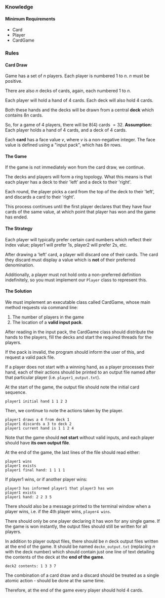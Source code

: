 ### Knowledge
#### Minimum Requirements
- Card
- Player
- CardGame

### Rules
#### Card Draw
Game has a set of $n$ players.
Each player is numbered $1$ to $n$. $n$ must be positive.

There are also $n$ decks of cards, again, each numbered 1 to $n$.

Each player will hold a hand of 4 cards. 
Each deck will also hold 4 cards.

Both these hands and the decks will be drawn from a central **deck** which contains $8n$ cards.

So, for a game of 4 players, there will be $8(4)$ cards $= 32$. 
**Assumption:** Each player holds a hand of 4 cards, and a deck of 4 cards.

Each **card** has a face value $v$, where $v$ is a non-negative integer.
The face value is defined using a "input pack", which has $8n$ rows.

#### The Game
If the game is not immediately won from the card draw, we continue.

The decks and players will form a ring topology. What this means is that each player has a deck to their 'left' and a deck to their 'right'.

Each round, the player picks a card from the top of the deck to their 'left', and discards a card to their 'right'.

This process continues until the first player declares that they have four cards of the same value, at which point that player has won and the game has ended.

#### The Strategy
Each player will typically prefer certain card numbers which reflect their index value; player1 will prefer 1s, player2 will prefer 2s, etc.

After drawing a 'left' card, a player will discard one of their cards.
The card they discard must display a value which is **not** of their preferred denomination.

Additionally, a player must not hold onto a non-preferred definition indefinitely, so you must implement our `Player` class to represent this.

#### The Solution
We must implement an executable class called CardGame, whose main method requests via command line:
1. The number of players in the game
2. The location of a **valid input pack**.

After reading in the input pack, the CardGame class should distribute the hands to the players, fill the decks and start the required threads for the players.

If the pack is invalid, the program should inform the user of this, and request a valid pack file.

If a player does not start with a winning hand, as a player processes their hand, each of their actions should be printed to an output file named after that particular player (i.e. `player1_output.txt`).

At the start of the game, the output file should note the initial card sequence.
```Output
player1 initial hand 1 1 2 3
```

Then, we continue to note the actions taken by the player.
```Output
player1 draws a 4 from deck 1
player1 discards a 3 to deck 2
player1 current hand is 1 1 2 4
```

Note that the game should **not start** without valid inputs, and each player should have **its own output file**.

At the end of the game, the last lines of the file should read either:
```
player1 wins
player1 exists
player1 final hand: 1 1 1 1
```
If player1 wins, or if another player wins:
```
player3 has informed player1 that player3 has won
player1 exists
player1 hand: 2 2 3 5
```

There should also be a message printed to the terminal window when a player wins, i.e. if the 4th player wins, `player4 wins`.

There should only be one player declaring it has won for any single game.
If the game is won instantly, the output files should still be written for all players.

In addition to player output files, there should be $n$ deck output files written at the end of the game. It should be named `deckn_output.txt` (replacing $n$ with the deck number) which should contain just one line of text detailing the contents of the deck at the **end of the game**.
```Output
deck2 contents: 1 3 3 7
```

The combination of a card draw and a discard should be treated as a single atomic action - should be done at the same time.

Therefore, at the end of the game every player should hold 4 cards.